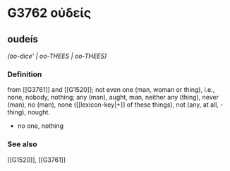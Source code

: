 # G3762 οὐδείς

## oudeís

_(oo-dice' | oo-THEES | oo-THEES)_

### Definition

from [[G3761]] and [[G1520]]; not even one (man, woman or thing), i.e., none, nobody, nothing; any (man), aught, man, neither any (thing), never (man), no (man), none ([[lexicon-key|+]] of these things), not (any, at all, -thing), nought.

- no one, nothing

### See also

[[G1520]], [[G3761]]

